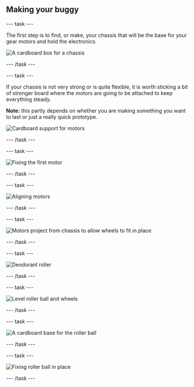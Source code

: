 ## Making your buggy

--- task ---

The first step is to find, or make, your chassis that will be the base for your gear motors and hold the electronics.

![A cardboard box for a chassis](images/makeBuggy_chassis.png)

--- /task ---

--- task ---

If your chassis is not very strong or is quite flexible, it is worth sticking a bit of stronger board where the motors are going to be attached to keep everything steady. 

<b>Note:</b> this partly depends on whether you are making something you want to last or just a really quick prototype.

![Cardboard support for motors](images/makeBuggy_motorSupport.png)

--- /task ---

--- task ---



![Fixing the first motor](images/makeBuggy_firstMotor.png)

--- /task ---

--- task ---



![Aligning motors](images/makeBuggy_motorAlignment.png)

--- /task ---

--- task ---



![Motors project from chassis to allow wheels to fit in place](images/makeBuggy_motorsStickOut.png)

--- /task ---

--- task ---



![Deodorant roller](images/makeBuggy_deodorant.png)

--- /task ---

--- task ---



![Level roller ball and wheels](images/makeBuggy_rollerBallLevel.png)

--- /task ---

--- task ---



![A cardboard base for the roller ball](images/makeBuggy_rollerBallBase.png)

--- /task ---

--- task ---



![Fixing roller ball in place](images/makeBuggy_rollerBall.png)

--- /task ---